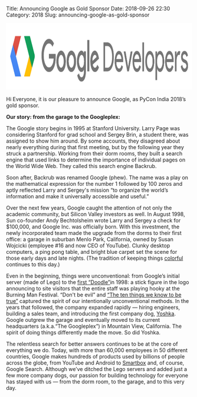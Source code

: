 Title: Announcing Google as Gold Sponsor
Date: 2018-09-26 22:30
Category: 2018
Slug: announcing-google-as-gold-sponsor

<p class="text-center">
	<a href="https://developers.google.com/" target="_blank">
		<img src="https://raw.githubusercontent.com/pythonindia/inpycon2018/master/img/sponsors/google_developers.png" alt="Google Developers" height="180" width="1150"/>
	</a>
</p>

Hi Everyone, it is our pleasure to announce Google, as PyCon India 2018’s gold sponsor.
<!-- PELICAN_END_SUMMARY -->

**Our story: from the garage to the Googleplex:**

The Google story begins in 1995 at Stanford University. Larry Page was considering Stanford for grad school and Sergey Brin, a student there, was assigned to show him around. By some accounts, they disagreed about nearly everything during that first meeting, but by the following year they struck a partnership. Working from their dorm rooms, they built a search engine that used links to determine the importance of individual pages on the World Wide Web. They called this search engine Backrub.

Soon after, Backrub was renamed Google (phew). The name was a play on the mathematical expression for the number 1 followed by 100 zeros and aptly reflected Larry and Sergey's mission “to organize the world’s information and make it universally accessible and useful.”

Over the next few years, Google caught the attention of not only the academic community, but Silicon Valley investors as well. In August 1998, Sun co-founder Andy Bechtolsheim wrote Larry and Sergey a check for $100,000, and Google Inc. was officially born. With this investment, the newly incorporated team made the upgrade from the dorms to their first office: a garage in suburban Menlo Park, California, owned by Susan Wojcicki (employee #16 and now CEO of YouTube). Clunky desktop computers, a ping pong table, and bright blue carpet set the scene for those early days and late nights. (The tradition of keeping things [colorful](https://www.google.com/search?q=google+office+locations&espv=2&biw=2560&bih=1253&site=webhp&source=lnms&tbm=isch&sa=X&ved=0CAYQ_AUoAWoVChMIv-ih3J7exwIVx0qICh3-DQ-Q) continues to this day.)

Even in the beginning, things were unconventional: from Google’s initial server (made of Lego) to the [first “Doodle”](https://www.google.com/doodles/burning-man-festival)in 1998: a stick figure in the logo announcing to site visitors that the entire staff was playing hooky at the Burning Man Festival. “Don't be evil” and [“The ten things we know to be true”](https://www.google.com/intl/en/about/philosophy.html) captured the spirit of our intentionally unconventional methods. In the years that followed, the company expanded rapidly — hiring engineers, building a sales team, and introducing the first company dog, [Yoshka](https://googleblog.blogspot.com/2004/06/yoshkas-weekend-amble.html). Google outgrew the garage and eventually moved to its current headquarters (a.k.a.“The Googleplex”) in Mountain View, California. The spirit of doing things differently made the move. So did Yoshka.

The relentless search for better answers continues to be at the core of everything we do. Today, with more than 60,000 employees in 50 different countries, Google makes hundreds of products used by billions of people across the globe, from YouTube and Android to [Smartbox](https://www.youtube.com/watch?v=hydLZJXG3Tk) and, of course, Google Search. Although we’ve ditched the Lego servers and added just a few more company dogs, our passion for building technology for everyone has stayed with us — from the dorm room, to the garage, and to this very day.
